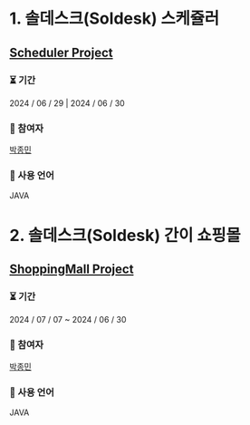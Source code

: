 # 1. 솔데스크(Soldesk) 스케쥴러 
## [Scheduler Project](https://github.com/jongmin0919/soldesk_projects/tree/main/workspace/SchedulerProject)
### ⏳ 기간 
2024 / 06 / 29 | 2024 / 06 / 30
### 🤝 참여자
[박종민](https://github.com/jongmin0919)
### 📁 사용 언어 
JAVA

# 2. 솔데스크(Soldesk) 간이 쇼핑몰 
## [ShoppingMall Project](https://github.com/jongmin0919/soldesk_projects/tree/main/workspace/ShoppingMallProject)
### ⏳ 기간 
2024 / 07 / 07 ~ 2024 / 06 / 30
### 🤝 참여자
[박종민](https://github.com/jongmin0919)
### 📁 사용 언어 
JAVA




